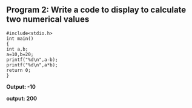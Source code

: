##  Program 2: Write a code to display to  calculate two numerical values 
```
#include<stdio.h>
int main() 
{
int a,b;
a=10,b=20;
printf("%d\n",a-b);
printf("%d\n",a*b);
return 0;
}
```
**Output: -10**

**output: 200**

